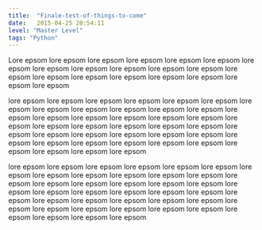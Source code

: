 ```yaml
---
title:  "Finale-test-of-things-to-come"
date:   2015-04-25 20:54:11
level: "Master Level"
tags: "Python"
---
```


Lore epsom lore epsom lore epsom lore epsom lore epsom lore epsom lore epsom lore epsom lore epsom lore epsom lore epsom lore epsom lore epsom lore epsom lore epsom lore epsom lore epsom lore epsom lore epsom lore epsom 

lore epsom lore epsom lore epsom lore epsom lore epsom lore epsom lore epsom lore epsom lore epsom lore epsom lore epsom lore epsom lore epsom lore epsom lore epsom lore epsom lore epsom lore epsom lore epsom lore epsom lore epsom lore epsom lore epsom lore epsom lore epsom lore epsom lore epsom lore epsom lore epsom lore epsom lore epsom lore epsom lore epsom lore epsom lore epsom lore epsom lore epsom lore epsom lore epsom lore epsom 

lore epsom lore epsom lore epsom lore epsom lore epsom lore epsom lore epsom lore epsom lore epsom lore epsom lore epsom lore epsom lore epsom lore epsom lore epsom lore epsom lore epsom lore epsom lore epsom lore epsom lore epsom lore epsom lore epsom lore epsom lore epsom lore epsom lore epsom lore epsom lore epsom lore epsom lore epsom lore epsom lore epsom lore epsom lore epsom lore epsom lore epsom lore epsom lore epsom lore epsom 